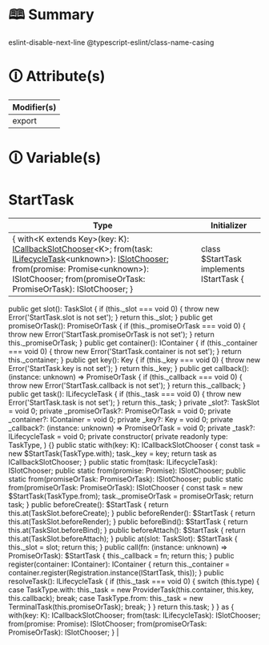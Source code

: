 # &#128366; Summary

eslint-disable-next-line @typescript-eslint/class-name-casing

# &#128712; Attribute(s)

| Modifier(s)                            |
|----------------------------------------|
| export |

# &#128712; Variable(s)

# StartTask

| Type                        | Initializer                       |
|-----------------------------|-----------------------------------|
| { with&lt;K extends Key&gt;(key: K): [ICallbackSlotChooser](https://hamedfathi.gitbook.io/aurelia-2-doc-api/runtime/interface/lifecycle-task/icallbackslotchooser)&lt;K&gt;; from(task: [ILifecycleTask](https://hamedfathi.gitbook.io/aurelia-2-doc-api/runtime/interface/lifecycle-task/ilifecycletask)&lt;unknown&gt;): [ISlotChooser](https://hamedfathi.gitbook.io/aurelia-2-doc-api/runtime/interface/lifecycle-task/islotchooser); from(promise: Promise&lt;unknown&gt;): ISlotChooser; from(promiseOrTask: PromiseOrTask): ISlotChooser; } | class $StartTask implements IStartTask {
public get slot(): TaskSlot {
if (this._slot === void 0) {
throw new Error('StartTask.slot is not set');
}
return this._slot;
}
public get promiseOrTask(): PromiseOrTask {
if (this._promiseOrTask === void 0) {
throw new Error('StartTask.promiseOrTask is not set');
}
return this._promiseOrTask;
}
public get container(): IContainer {
if (this._container === void 0) {
throw new Error('StartTask.container is not set');
}
return this._container;
}
public get key(): Key {
if (this._key === void 0) {
throw new Error('StartTask.key is not set');
}
return this._key;
}
public get callback(): (instance: unknown) => PromiseOrTask {
if (this._callback === void 0) {
throw new Error('StartTask.callback is not set');
}
return this._callback;
}
public get task(): ILifecycleTask {
if (this._task === void 0) {
throw new Error('StartTask.task is not set');
}
return this._task;
}
private _slot?: TaskSlot = void 0;
private _promiseOrTask?: PromiseOrTask = void 0;
private _container?: IContainer = void 0;
private _key?: Key = void 0;
private _callback?: (instance: unknown) => PromiseOrTask = void 0;
private _task?: ILifecycleTask = void 0;
private constructor(
private readonly type: TaskType,
) {}
public static with<K extends Key>(key: K): ICallbackSlotChooser<K> {
const task = new $StartTask(TaskType.with);
task._key = key;
return task as ICallbackSlotChooser<K>;
}
public static from(task: ILifecycleTask): ISlotChooser;
public static from(promise: Promise<unknown>): ISlotChooser;
public static from(promiseOrTask: PromiseOrTask): ISlotChooser;
public static from(promiseOrTask: PromiseOrTask): ISlotChooser {
const task = new $StartTask(TaskType.from);
task._promiseOrTask = promiseOrTask;
return task;
}
public beforeCreate(): $StartTask {
return this.at(TaskSlot.beforeCreate);
}
public beforeRender(): $StartTask {
return this.at(TaskSlot.beforeRender);
}
public beforeBind(): $StartTask {
return this.at(TaskSlot.beforeBind);
}
public beforeAttach(): $StartTask {
return this.at(TaskSlot.beforeAttach);
}
public at(slot: TaskSlot): $StartTask {
this._slot = slot;
return this;
}
public call(fn: (instance: unknown) => PromiseOrTask): $StartTask {
this._callback = fn;
return this;
}
public register(container: IContainer): IContainer {
return this._container = container.register(Registration.instance(IStartTask, this));
}
public resolveTask(): ILifecycleTask {
if (this._task === void 0) {
switch (this.type) {
case TaskType.with:
this._task = new ProviderTask(this.container, this.key, this.callback);
break;
case TaskType.from:
this._task = new TerminalTask(this.promiseOrTask);
break;
}
}
return this.task;
}
} as {
with<K extends Key>(key: K): ICallbackSlotChooser<K>;
from(task: ILifecycleTask): ISlotChooser;
from(promise: Promise<unknown>): ISlotChooser;
from(promiseOrTask: PromiseOrTask): ISlotChooser;
} |